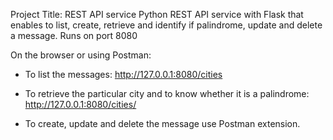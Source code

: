 Project Title: REST API service
Python REST API service with Flask that enables to list, create, retrieve and identify if palindrome, update and delete a message. 
Runs on port 8080

On the browser or using Postman:

- To list the messages:
http://127.0.0.1:8080/cities

- To retrieve the particular city and to know whether it is a palindrome:
http://127.0.0.1:8080/cities/<city-name>
  
- To create, update and delete the message use Postman extension.




